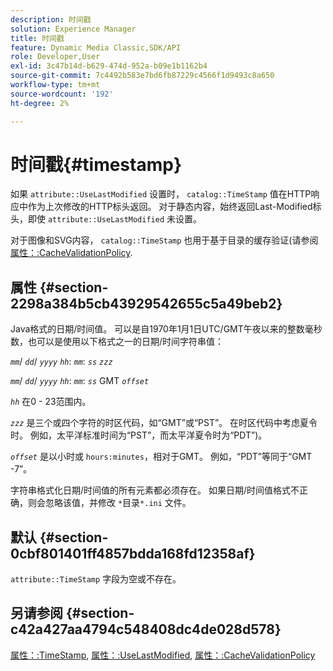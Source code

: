 ```yaml
---
description: 时间戳
solution: Experience Manager
title: 时间戳
feature: Dynamic Media Classic,SDK/API
role: Developer,User
exl-id: 3c47b14d-b629-474d-952a-b09e1b1162b4
source-git-commit: 7c4492b583e7bd6fb87229c4566f1d9493c8a650
workflow-type: tm+mt
source-wordcount: '192'
ht-degree: 2%

---
```


# 时间戳{#timestamp}

如果 `attribute::UseLastModified` 设置时， `catalog::TimeStamp` 值在HTTP响应中作为上次修改的HTTP标头返回。 对于静态内容，始终返回Last-Modified标头，即使 `attribute::UseLastModified` 未设置。

对于图像和SVG内容， `catalog::TimeStamp` 也用于基于目录的缓存验证(请参阅 [属性：:CacheValidationPolicy](/help/aem-is-ir-api/is-api/image-catalog/image-serving-api-ref/c-image-catalog-reference/c-attributes-reference/r-cachevalidationpolicy.md).

## 属性 {#section-2298a384b5cb43929542655c5a49beb2}

Java格式的日期/时间值。 可以是自1970年1月1日UTC/GMT午夜以来的整数毫秒数，也可以是使用以下格式之一的日期/时间字符串值：

*`mm`*/ *`dd`*/ *`yyyy`* *`hh`*: *`mm`*: *`ss`* *`zzz`*

*`mm`*/ *`dd`*/ *`yyyy`* *`hh`*: *`mm`*: *`ss`* GMT *`offset`*

*`hh`* 在0 - 23范围内。

*`zzz`* 是三个或四个字符的时区代码，如“GMT”或“PST”。 在时区代码中考虑夏令时。 例如，太平洋标准时间为“PST”，而太平洋夏令时为“PDT”)。

*`offset`* 是以小时或 `hours:minutes`，相对于GMT。 例如，“PDT”等同于“GMT -7”。

字符串格式化日期/时间值的所有元素都必须存在。 如果日期/时间值格式不正确，则会忽略该值，并修改 `*`目录`*.ini` 文件。

## 默认 {#section-0cbf801401ff4857bdda168fd12358af}

`attribute::TimeStamp` 字段为空或不存在。

## 另请参阅 {#section-c42a427aa4794c548408dc4de028d578}

[属性：:TimeStamp](../../../../../../is-api/image-catalog/image-serving-api-ref/c-image-catalog-reference/c-attributes-reference/r-timestamp.md#reference-4213c599a64942ee8cb9d80696b08296), [属性：:UseLastModified](../../../../../../is-api/image-catalog/image-serving-api-ref/c-image-catalog-reference/c-attributes-reference/r-uselastmodified.md#reference-73ecc421e6864a38aec5a4775f06b8e8), [属性：:CacheValidationPolicy](../../../../../../is-api/image-catalog/image-serving-api-ref/c-image-catalog-reference/c-attributes-reference/r-cachevalidationpolicy.md#reference-e55e52fd749041718a9af69fa2027b57)
